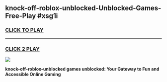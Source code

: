 
## knock-off-roblox-unblocked-Unblocked-Games-Free-Play #xsg1i
<h3>
<a href="https://us.freeplayer.one?title=knock-off-roblox-unblocked&ref=9M">CLICK TO PLAY</a></h3>
<hr>

<h3>
<a href="https://us.freeplayer.one?title=knock-off-roblox-unblocked&ref=9M">CLICK 2 PLAY</a>
  
</h3>

<a href="https://us.freeplayer.one?title=knock-off-roblox-unblocked&ref=9M"><img src="https://clearcache.store/games.png"></a>


**knock-off-roblox-unblocked games unblocked: Your Gateway to Fun and Accessible Online Gaming**
